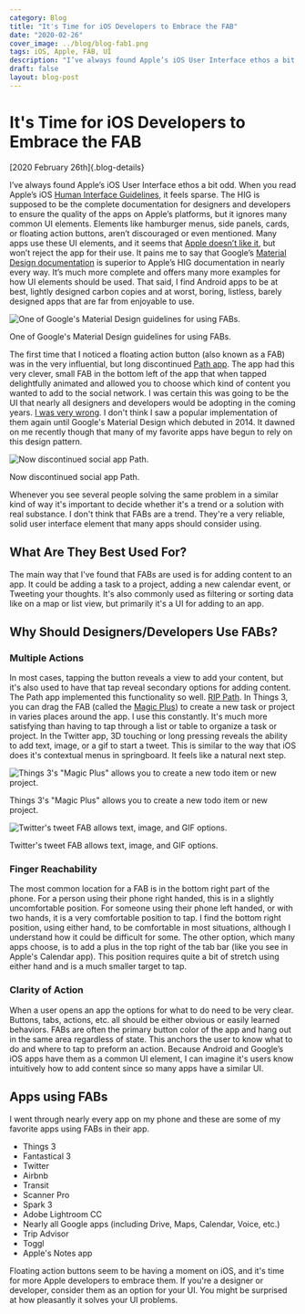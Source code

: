 ```yaml
---
category: Blog
title: "It's Time for iOS Developers to Embrace the FAB"
date: "2020-02-26"
cover_image: ../blog/blog-fab1.png
tags: iOS, Apple, FAB, UI
description: "I’ve always found Apple’s iOS User Interface ethos a bit odd. When you read Apple’s iOS Human Interface Guidelines, it feels sparse. The HIG is supposed to be..."
draft: false
layout: blog-post
---
```

# It's Time for iOS Developers to Embrace the FAB

[2020 February 26th]{.blog-details}

I’ve always found Apple’s iOS User Interface ethos a bit odd. When you read Apple’s iOS [Human Interface Guidelines](https://developer.apple.com/design/human-interface-guidelines/ios/overview/themes/), it feels sparse. The HIG is supposed to be the complete documentation for designers and developers to ensure the quality of the apps on Apple’s platforms, but it ignores many common UI elements. Elements like hamburger menus, side panels, cards, or floating action buttons, aren’t discouraged or even mentioned. Many apps use these UI elements, and it seems that [Apple doesn’t like it](https://twitter.com/themikestern/status/997531721208807424?s=21), but won’t reject the app for their use. It pains me to say that Google’s [Material Design documentation](https://material.io/components/buttons-floating-action-button/#) is superior to Apple’s HIG documentation in nearly every way. It’s much more complete and offers many more examples for how UI elements should be used. That said, I find Android apps to be at best, lightly designed carbon copies and at worst, boring, listless, barely designed apps that are far from enjoyable to use.

![One of Google's Material Design guidelines for using FABs.](../blog/blog-fab3.jpg)
<figcaption>One of Google's Material Design guidelines for using FABs.</figcaption>

The first time that I noticed a floating action button (also known as a FAB) was in the very influential, but long discontinued [Path app](https://en.wikipedia.org/wiki/Path_(social_network)). The app had this very clever, small FAB in the bottom left of the app that when tapped delightfully animated and allowed you to choose which kind of content you wanted to add to the social network. I was certain this was going to be the UI that nearly all designers and developers would be adopting in the coming years. [I was very wrong](https://thenextweb.com/dd/2011/12/04/look-out-tab-bar-get-ready-for-paths-sharing-ui-to-be-everywhere/). I don't think I saw a popular implementation of them again until Google's Material Design which debuted in 2014. It dawned on me recently though that many of my favorite apps have begun to rely on this design pattern.

![Now discontinued social app Path.](../blog/blog-fab4.jpg)
<figcaption>Now discontinued social app Path.</figcaption>

Whenever you see several people solving the same problem in a similar kind of way it's important to decide whether it's a trend or a solution with real substance. I don't think that FABs are a trend. They're a very reliable, solid user interface element that many apps should consider using.

## What Are They Best Used For?

The main way that I've found that FABs are used is for adding content to an app. It could be adding a task to a project, adding a new calendar event, or Tweeting your thoughts. It's also commonly used as filtering or sorting data like on a map or list view, but primarily it's a UI for adding to an app.

## Why Should Designers/Developers Use FABs?

### Multiple Actions

In most cases, tapping the button reveals a view to add your content, but it's also used to have that tap reveal secondary options for adding content. The Path app implemented this functionality so well. [RIP Path](https://path.com/goodbye). In Things 3, you can drag the FAB (called the [Magic Plus](https://culturedcode.com/things/whats-new/)) to create a new task or project in varies places around the app. I use this constantly. It's much more satisfying than having to tap through a list or table to organize a task or project. In the Twitter app, 3D touching or long pressing reveals the ability to add text, image, or a gif to start a tweet. This is similar to the way that iOS does it's contextual menus in springboard. It feels like a natural next step.

![Things 3's "Magic Plus" allows you to create a new todo item or new project.](../blog/blog-fab1.png)
<figcaption>Things 3's "Magic Plus" allows you to create a new todo item or new project.</figcaption>

![Twitter's tweet FAB allows text, image, and GIF options.](../blog/blog-fab2.png)
<figcaption>Twitter's tweet FAB allows text, image, and GIF options.</figcaption>

### Finger Reachability

The most common location for a FAB is in the bottom right part of the phone. For a person using their phone right handed, this is in a slightly uncomfortable position. For someone using their phone left handed, or with two hands, it is a very comfortable position to tap. I find the bottom right position, using either hand, to be comfortable in most situations, although I understand how it could be difficult for some. The other option, which many apps choose, is to add a plus in the top right of the tab bar (like you see in Apple's Calendar app). This position requires quite a bit of stretch using either hand and is a much smaller target to tap.

### Clarity of Action

When a user opens an app the options for what to do need to be very clear. Buttons, tabs, actions, etc. all should be either obvious or easily learned behaviors. FABs are often the primary button color of the app and hang out in the same area regardless of state. This anchors the user to know what to do and where to tap to preform an action. Because Android and Google’s iOS apps have them as a common UI element, I can imagine it's users know intuitively how to add content since so many apps have a similar UI.

## Apps using FABs

I went through nearly every app on my phone and these are some of my favorite apps using FABs in their app.

- Things 3
- Fantastical 3
- Twitter
- Airbnb
- Transit
- Scanner Pro
- Spark 3
- Adobe Lightroom CC
- Nearly all Google apps (including Drive, Maps, Calendar, Voice, etc.)
- Trip Advisor
- Toggl
- Apple's Notes app

Floating action buttons seem to be having a moment on iOS, and it's time for more Apple developers to embrace them. If you're a designer or developer, consider them as an option for your UI. You might be surprised at how pleasantly it solves your UI problems.
